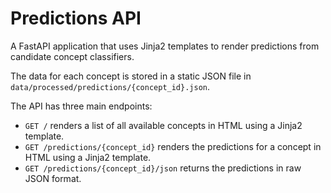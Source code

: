 # Predictions API

A FastAPI application that uses Jinja2 templates to render predictions from candidate concept classifiers.

The data for each concept is stored in a static JSON file in `data/processed/predictions/{concept_id}.json`.

The API has three main endpoints:

- `GET /` renders a list of all available concepts in HTML using a Jinja2 template.
- `GET /predictions/{concept_id}` renders the predictions for a concept in HTML using a Jinja2 template.
- `GET /predictions/{concept_id}/json` returns the predictions in raw JSON format.
